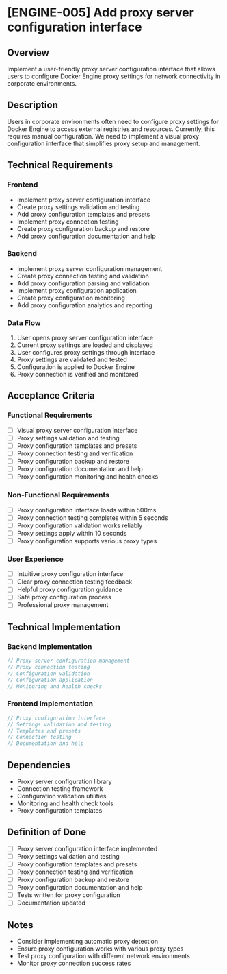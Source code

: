 # [ENGINE-005] Add proxy server configuration interface

## Overview

Implement a user-friendly proxy server configuration interface that allows users to configure Docker Engine proxy settings for network connectivity in corporate environments.

## Description

Users in corporate environments often need to configure proxy settings for Docker Engine to access external registries and resources. Currently, this requires manual configuration. We need to implement a visual proxy configuration interface that simplifies proxy setup and management.

## Technical Requirements

### Frontend

- Implement proxy server configuration interface
- Create proxy settings validation and testing
- Add proxy configuration templates and presets
- Implement proxy connection testing
- Create proxy configuration backup and restore
- Add proxy configuration documentation and help

### Backend

- Implement proxy server configuration management
- Create proxy connection testing and validation
- Add proxy configuration parsing and validation
- Implement proxy configuration application
- Create proxy configuration monitoring
- Add proxy configuration analytics and reporting

### Data Flow

1. User opens proxy server configuration interface
2. Current proxy settings are loaded and displayed
3. User configures proxy settings through interface
4. Proxy settings are validated and tested
5. Configuration is applied to Docker Engine
6. Proxy connection is verified and monitored

## Acceptance Criteria

### Functional Requirements

- [ ] Visual proxy server configuration interface
- [ ] Proxy settings validation and testing
- [ ] Proxy configuration templates and presets
- [ ] Proxy connection testing and verification
- [ ] Proxy configuration backup and restore
- [ ] Proxy configuration documentation and help
- [ ] Proxy configuration monitoring and health checks

### Non-Functional Requirements

- [ ] Proxy configuration interface loads within 500ms
- [ ] Proxy connection testing completes within 5 seconds
- [ ] Proxy configuration validation works reliably
- [ ] Proxy settings apply within 10 seconds
- [ ] Proxy configuration supports various proxy types

### User Experience

- [ ] Intuitive proxy configuration interface
- [ ] Clear proxy connection testing feedback
- [ ] Helpful proxy configuration guidance
- [ ] Safe proxy configuration process
- [ ] Professional proxy management

## Technical Implementation

### Backend Implementation

```rust
// Proxy server configuration management
// Proxy connection testing
// Configuration validation
// Configuration application
// Monitoring and health checks
```

### Frontend Implementation

```typescript
// Proxy configuration interface
// Settings validation and testing
// Templates and presets
// Connection testing
// Documentation and help
```

## Dependencies

- Proxy server configuration library
- Connection testing framework
- Configuration validation utilities
- Monitoring and health check tools
- Proxy configuration templates

## Definition of Done

- [ ] Proxy server configuration interface implemented
- [ ] Proxy settings validation and testing
- [ ] Proxy configuration templates and presets
- [ ] Proxy connection testing and verification
- [ ] Proxy configuration backup and restore
- [ ] Proxy configuration documentation and help
- [ ] Tests written for proxy configuration
- [ ] Documentation updated

## Notes

- Consider implementing automatic proxy detection
- Ensure proxy configuration works with various proxy types
- Test proxy configuration with different network environments
- Monitor proxy connection success rates
